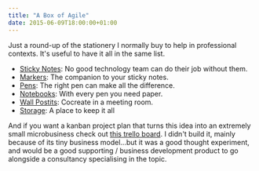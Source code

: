 ```yaml
---
title: "A Box of Agile"
date: 2015-06-09T18:00:00+01:00
---
```


Just a round-up of the stationery I normally buy to help in professional contexts. It's useful to have it all in the same list.

* [Sticky Notes](https://amzn.to/3y1QJwu): No good technology team can do their job without them. 
* [Markers](https://amzn.to/3w37Jkt): The companion to your sticky notes. 
* [Pens](https://amzn.to/3tIDrSw): The right pen can make all the difference. 
* [Notebooks](https://amzn.to/33A7QHK): With every pen you need paper. 
* [Wall Postits](https://amzn.to/2VEp4DA): Cocreate in a meeting room. 
* [Storage](https://amzn.to/3jm2l8I): A place to keep it all

And if you want a kanban project plan that turns this idea into an extremely small microbusiness check out [this trello board](https://trello.com/b/M4VLQdWv). I didn't build it, mainly because of its tiny business model...but it was a good thought experiment, and would be a good supporting / business development product to go alongside a consultancy specialising in the topic.
